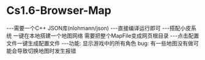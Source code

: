 # Cs1.6-Browser-Map
---需要一个C++ JSON库(nlohmann/json)
---直接编译运行即可
---搭配小皮系统 一键在本地搭建一个地图网络 需要把整个MapFile变成网页根目录
---点击配置文件一键生成配置文件
---功能:
      显示游戏中的所有角色
  bug:
    有一些地图没有做可能会导致切换地图时发生报错
